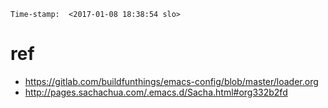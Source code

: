 `Time-stamp:  <2017-01-08 18:38:54 slo>`

# ref  
-  https://gitlab.com/buildfunthings/emacs-config/blob/master/loader.org  
-  http://pages.sachachua.com/.emacs.d/Sacha.html#org332b2fd  
